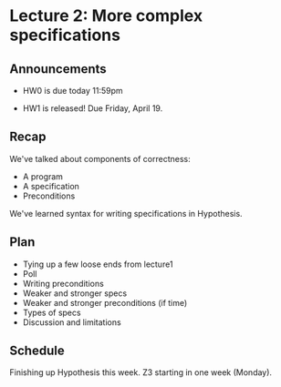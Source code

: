 # Lecture 2: More complex specifications

## Announcements

- HW0 is due today 11:59pm

- HW1 is released! Due Friday, April 19.

## Recap

We've talked about components of correctness:
- A program
- A specification
- Preconditions

We've learned syntax for writing specifications in Hypothesis.

## Plan

- Tying up a few loose ends from lecture1
- Poll
- Writing preconditions
- Weaker and stronger specs
- Weaker and stronger preconditions (if time)
- Types of specs
- Discussion and limitations

## Schedule

Finishing up Hypothesis this week.
Z3 starting in one week (Monday).
